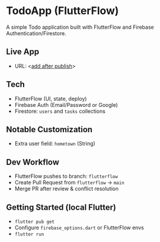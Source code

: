 # TodoApp (FlutterFlow)

A simple Todo application built with FlutterFlow and Firebase Authentication/Firestore.

## Live App
- URL: <[add after publish](https://todo-2025-l707yo.flutterflow.app/)>

## Tech
- FlutterFlow (UI, state, deploy)
- Firebase Auth (Email/Password or Google)
- Firestore: `users` and `tasks` collections

## Notable Customization
- Extra user field: `hometown` (String)

## Dev Workflow
- FlutterFlow pushes to branch: `flutterflow`
- Create Pull Request from `flutterflow` → `main`
- Merge PR after review & conflict resolution

## Getting Started (local Flutter)
- `flutter pub get`
- Configure `firebase_options.dart` or FlutterFlow envs
- `flutter run`
